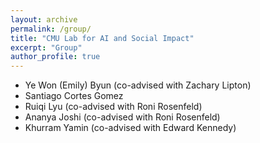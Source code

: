 ```yaml
---
layout: archive
permalink: /group/
title: "CMU Lab for AI and Social Impact"
excerpt: "Group"
author_profile: true
---
```



* Ye Won (Emily) Byun (co-advised with Zachary Lipton)
* Santiago Cortes Gomez
* Ruiqi Lyu (co-advised with Roni Rosenfeld)
* Ananya Joshi (co-advised with Roni Rosenfeld)
* Khurram Yamin (co-advised with Edward Kennedy)
